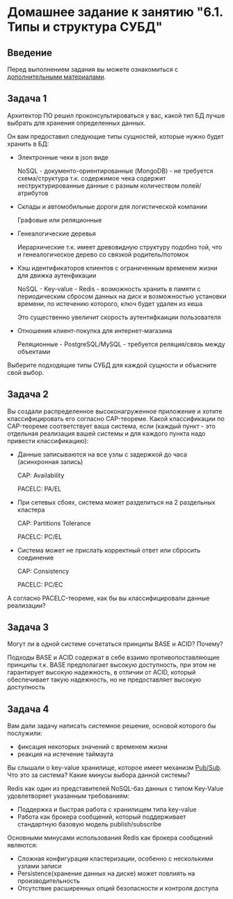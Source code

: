# Домашнее задание к занятию "6.1. Типы и структура СУБД"

## Введение

Перед выполнением задания вы можете ознакомиться с
[дополнительными материалами](https://github.com/netology-code/virt-homeworks/tree/master/additional/README.md).

## Задача 1

Архитектор ПО решил проконсультироваться у вас, какой тип БД
лучше выбрать для хранения определенных данных.

Он вам предоставил следующие типы сущностей, которые нужно будет хранить в БД:

- Электронные чеки в json виде

  NoSQL - документо-ориентированные (MongoDB) - не требуется схема/структура т.к. содержимое чека содержит неструктурированные данные с разным количеством полей/атрибутов

- Склады и автомобильные дороги для логистической компании

  Графовые или реляционные

- Генеалогические деревья

  Иерархические т.к. имеет древовидную структуру подобно той, что и генеалогическое дерево со связкой родитель/потомок

- Кэш идентификаторов клиентов с ограниченным временем жизни для движка аутенфикации

  NoSQL - Key-value - Redis - возможность хранить в памяти с периодическим сбросом данных на диск и возможностью установки времени, по истечению которого, ключ будет удален из кеша

  Это существенно увеличит скорость аутентифкаиции пользователя

- Отношения клиент-покупка для интернет-магазина

  Реляционные - PostgreSQL/MySQL - требуется реляция/связь между объектами

Выберите подходящие типы СУБД для каждой сущности и объясните свой выбор.

## Задача 2

Вы создали распределенное высоконагруженное приложение и хотите классифицировать его согласно
CAP-теореме. Какой классификации по CAP-теореме соответствует ваша система, если
(каждый пункт - это отдельная реализация вашей системы и для каждого пункта надо привести классификацию):

- Данные записываются на все узлы с задержкой до часа (асинхронная запись)

  CAP: Availability

  PACELC: PA/EL

- При сетевых сбоях, система может разделиться на 2 раздельных кластера

  CAP: Partitions Tolerance

  PACELC: PC/EL

- Система может не прислать корректный ответ или сбросить соединение

  CAP: Consistency

  PACELC: PC/EC

А согласно PACELC-теореме, как бы вы классифицировали данные реализации?

## Задача 3

Могут ли в одной системе сочетаться принципы BASE и ACID? Почему?

Подходы BASE и ACID содержат в себе взаимо противопоставляющие принципы
т.к. BASE предполагает высокую доступность, при этом не гарантирует высокую надежность, в отличии от ACID, который обеспечивает такую надежность, но не предоставляет высокую доступность

## Задача 4

Вам дали задачу написать системное решение, основой которого бы послужили:

- фиксация некоторых значений с временем жизни
- реакция на истечение таймаута

Вы слышали о key-value хранилище, которое имеет механизм [Pub/Sub](https://habr.com/ru/post/278237/).
Что это за система? Какие минусы выбора данной системы?

Redis как один из представителей NoSQL-баз данных с типом Key-Value удовлетворяет указанным требованиям:
 - Поддержка и быстрая работа с хранилищем типа key-value
 - Работа как брокера сообщений, который поддерживает стандартную базовую модель publish/subscribe

Основными минусами использования Redis как брокера сообщений являются:

- Сложная конфигурация кластеризации, особенно с несколькими узлами записи
- Persistence(хранение данных на диске) может повлиять на производительность
- Отсутствие расширенных опций безопасности и контроля доступа

